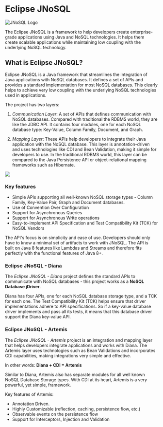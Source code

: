 # Eclipse JNoSQL

![JNoSQL Logo](http://www.jnosql.org/images/home_logo.png)

The Eclipse JNoSQL is a framework to help developers create enterprise-grade applications using Java and NoSQL technologies. It helps them create scalable applications while maintaining low coupling with the underlying NoSQL technology.

## What is Eclipse JNoSQL?

Eclipse JNoSQL is a Java framework that streamlines the integration of Java applications with NoSQL databases. It defines a set of APIs and provides a standard implementation for most NoSQL databases. This clearly helps to achieve very low coupling with the underlying NoSQL technologies used in applications.

The project has two layers:

1. _Communication Layer_: A set of APIs that defines communication with NoSQL databases. Compared with traditional the RDBMS world, they are like the JDBC API. It contains four modules, one for each NoSQL database type: Key-Value, Column Family, Document, and Graph.

1. _Mapping Layer_: These APIs help developers to integrate their Java application with the NoSQL database. This layer is annotation-driven and uses technologies like CDI and Bean Validation, making it simple for developers to use. In the traditional RDBMS world, this layer can be compared to the Java Persistence API or object-relational mapping frameworks such as Hibernate.

![](http://www.jnosql.org/images/layers.png)



### Key features

- Simple APIs supporting all well-known NoSQL storage types - Column Family, Key-Value Pair, Graph and Document databases.
- Use of Convention Over Configuration
- Support for Asynchronous Queries
- Support for Asynchronous Write operations
- Easy-to-implement API Specification and Test Compatibility Kit (TCK) for NoSQL Vendors

The API's focus is on simplicity and ease of use. Developers should only have to know a minimal set of artifacts to work with JNoSQL. The API is built on Java 8 features like Lambdas and Streams and therefore fits perfectly with the functional features of Java 8+.

### Eclipse JNoSQL - Diana

The _Eclipse JNoSQL - Diana_ project defines the standard APIs to communicate with NoSQL databases - this project works as a **NoSQL Database jDriver**.

Diana has four APIs, one for each NoSQL database storage type, and a TCK for each one. The Test Compatibility Kit (TCK) helps ensure that driver implementations adhere to API specifications. So if a key-value database driver implements and pass all its tests, it means that this database driver support the Diana key-value API.

### Eclipse JNoSQL - Artemis

The _Eclipse JNoSQL - Artemis_ project is an integration and mapping layer that helps developers integrate applications and works with Diana. The Artemis layer uses technologies such as Bean Validations and incorporates CDI capabilities, making integrations very simple and effective.

In other words: **Diana + CDI = Artemis**

Similar to Diana, Artemis also has separate modules for all well known NoSQL Database Storage types. With CDI at its heart, Artemis is a very powerful, yet simple, framework.

Key features of Artemis:

- Annotation Driven.
- Highly Customizable (reflection, caching, persistence flow, etc.)
- Observable events on the persistence flow
- Support for Interceptors, Injection and Validation